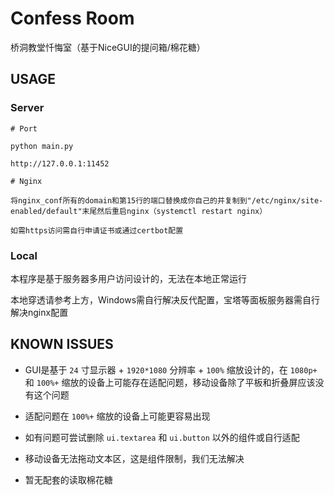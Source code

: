 <!--
 * @Author: Nya-WSL
 * Copyright © 2024 by Nya-WSL All Rights Reserved. 
 * @Date: 2024-01-01 02:52:15
 * @LastEditors: 狐日泽
 * @LastEditTime: 2024-01-02 02:36:38
-->
# Confess Room

桥洞教堂忏悔室（基于NiceGUI的提问箱/棉花糖）

## USAGE

### Server

```
# Port

python main.py

http://127.0.0.1:11452

# Nginx

将nginx_conf所有的domain和第15行的端口替换成你自己的并复制到"/etc/nginx/site-enabled/default"末尾然后重启nginx（systemctl restart nginx）

如需https访问需自行申请证书或通过certbot配置

```

### Local

本程序是基于服务器多用户访问设计的，无法在本地正常运行

本地穿透请参考上方，Windows需自行解决反代配置，宝塔等面板服务器需自行解决nginx配置

## KNOWN ISSUES

- GUI是基于 `24` 寸显示器 + `1920*1080` 分辨率 + `100%` 缩放设计的，在 `1080p+` 和 `100%+` 缩放的设备上可能存在适配问题，移动设备除了平板和折叠屏应该没有这个问题

- 适配问题在 `100%+` 缩放的设备上可能更容易出现

- 如有问题可尝试删除 `ui.textarea` 和 `ui.button` 以外的组件或自行适配

- 移动设备无法拖动文本区，这是组件限制，我们无法解决

- 暂无配套的读取棉花糖